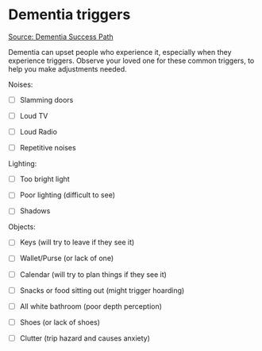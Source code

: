 # Dementia triggers

[Source: Dementia Success Path](https://dementiasuccesspath.com/)

Dementia can upset people who experience it, especially when they experience triggers. Observe your loved one for these common triggers, to help you make adjustments needed.

Noises:

- [ ] Slamming doors

- [ ] Loud TV

- [ ] Loud Radio

- [ ] Repetitive noises

Lighting:

- [ ] Too bright light

- [ ] Poor lighting (difficult to see)

- [ ] Shadows

Objects:

- [ ] Keys (will try to leave if they see it)

- [ ] Wallet/Purse (or lack of one)

- [ ] Calendar (will try to plan things if they see it)

- [ ] Snacks or food sitting out (might trigger hoarding)

- [ ] All white bathroom (poor depth perception)

- [ ] Shoes (or lack of shoes)

- [ ] Clutter (trip hazard and causes anxiety)